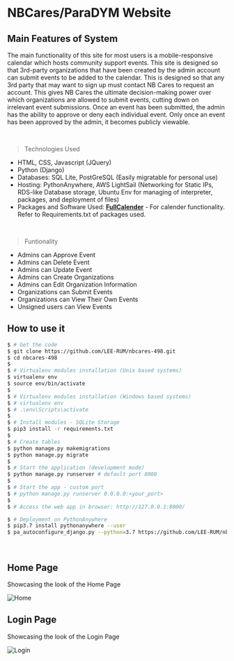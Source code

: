 # NBCares/ParaDYM Website
## Main Features of System
The main functionality of this site for most users is a mobile-responsive calendar which hosts community support events. This site is designed so that 3rd-party organizations that have been created by the admin account can submit events to be added to the calendar. This is designed so that any 3rd party that may want to sign up must contact NB Cares to request an account. This gives NB Cares the ultimate decision-making power over which organizations are allowed to submit events, cutting down on irrelevant event submissions. Once an event has been submitted, the admin has the ability to approve or deny each individual event. Only once an event has been approved by the admin, it becomes publicly viewable. 

<br />

> Technologies Used
- HTML, CSS, Javascript (JQuery)
- Python (Django)
- Databases: SQL Lite, PostGreSQL (Easily migratable for personal use)
- Hosting: PythonAnywhere, AWS LightSail (Networking for Static IPs, RDS-like Database storage, Ubuntu Env for managing of interpreter, packages, and deployment of files)
- Packages and Software Used: **[FullCalender](https://fullcalendar.io/)** - For calender functionality. Refer to Requirements.txt of packages used.

<br />

> Funtionality
- Admins can Approve Event
- Admins can Delete Event
- Admins can Update Event
- Admins can Create Organizations
- Admins can Edit Organization Information
- Organizations can Submit Events
- Organizations can View Their Own Events
- Unsigned users can View Events

## How to use it

```bash
$ # Get the code
$ git clone https://github.com/LEE-RUM/nbcares-498.git
$ cd nbcares-498
$
$ # Virtualenv modules installation (Unix based systems)
$ virtualenv env
$ source env/bin/activate
$
$ # Virtualenv modules installation (Windows based systems)
$ # virtualenv env
$ # .\env\Scripts\activate
$
$ # Install modules - SQLite Storage
$ pip3 install -r requirements.txt
$
$ # Create tables
$ python manage.py makemigrations
$ python manage.py migrate
$
$ # Start the application (development mode)
$ python manage.py runserver # default port 8000
$
$ # Start the app - custom port
$ # python manage.py runserver 0.0.0.0:<your_port>
$
$ # Access the web app in browser: http://127.0.0.1:8000/

$ # Deployment on PythonAnywhere
$ pip3.7 install pythonanywhere --user
$ pa_autoconfigure_django.py --python=3.7 https://github.com/LEE-RUM/nbcares-498 --branch=master --nuke
```

<br />

## Home Page
Showcasing the look of the Home Page

![Home](https://user-images.githubusercontent.com/79949410/167721144-d9301723-eb22-487e-8dad-f44deb6d1b7d.png)

## Login Page
Showcasing the look of the Login Page

![Login](https://user-images.githubusercontent.com/79949410/167720932-84ea8752-6564-4b96-b089-d21fb4cdf6cc.png)

